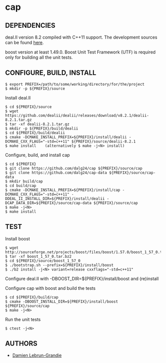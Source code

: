 cap
===
DEPENDENCIES
------------
deal.II version 8.2 compiled with C++11 support. The development sources can be found 
[here](https://github.com/dealii/dealii).

boost version at least 1.49.0.  Boost Unit Test Framework (UTF) is required only for building all the unit tests.

CONFIGURE, BUILD, INSTALL
-------------------------

    $ export PREFIX=/path/to/some/working/directory/for/the/project
    $ mkdir -p ${PREFIX}/source

Install deal.II

    $ cd ${PREFIX}/source
    $ wget https://github.com/dealii/dealii/releases/download/v8.2.1/dealii-8.2.1.tar.gz
    $ tar -xf dealii-8.2.1.tar.gz
    $ mkdir -p ${PREFIX}/build/dealii
    $ cd ${PREFIX}/build/dealii
    $ cmake -DCMAKE_INSTALL_PREFIX=${PREFIX}/install/dealii -DCMAKE_CXX_FLAGS="-std=c++11" ${PREFIX}/source/dealii-8.2.1
    $ make install    (alternatively $ make -j<N> install)

Configure, build, and install cap

    $ cd ${PREFIX}
    $ git clone https://github.com/dalg24/cap ${PREFIX}/source/cap
    $ git clone https://github.com/dalg24/cap-data ${PREFIX}/source/cap-data
    $ mkdir build/cap
    $ cd build/cap
    $ cmake -DCMAKE_INSTALL_PREFIX=${PREFIX}/install/cap -DCMAKE_CXX_FLAGS="-std=c++11" -DDEAL_II_INSTALL_DIR=${PREFIX}/install/dealii -DCAP_DATA_DIR=${PREFIX}/source/cap-data ${PREFIX}/source/cap
    $ make -j<N>
    $ make install
    
TEST
----

Install boost

    $ wget http://sourceforge.net/projects/boost/files/boost/1.57.0/boost_1_57_0.tar.bz2
    $ tar -xf boost_1_57_0.tar.bz2
    $ cd ${PREFIX}/source/boost_1_57_0
    $ ./bootstrap.sh --prefix=${PREFIX}/install/boost
    $ ./b2 install -j<N> variant=release cxxflags="-std=c++11"
    

Configure deal.II with -DBOOST_DIR=${PREFIX}/install/boost and (re)install

Configure cap with boost and build the tests

    $ cd ${PREFIX}/build/cap
    $ cmake -DBOOST_INSTALL_DIR=${PREFIX}/install/boost ${PREFIX}/source/cap
    $ make -j<N>
    
Run the unit tests    
    
    $ ctest -j<N>


AUTHORS
-------
* [Damien Lebrun-Grandie](https://github.com/dalg24)
